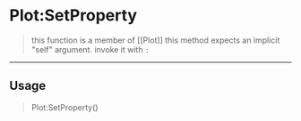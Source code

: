 # Plot:SetProperty
> this function is a member of [[Plot]]
> this method expects an implicit "self" argument. invoke it with `:`
-----
## Usage
> Plot:SetProperty()
